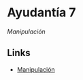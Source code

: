 # Ayudantía 7
_Manipulación_

## Links


* [Manipulación](https://observablehq.com/@eiherrera/manipulacion/2)
